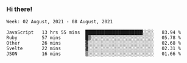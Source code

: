 ### Hi there!

<!--START_SECTION:waka-->
```text
Week: 02 August, 2021 - 08 August, 2021

JavaScript   13 hrs 55 mins  █████████████████████░░░░   83.94 % 
Ruby         57 mins         █▒░░░░░░░░░░░░░░░░░░░░░░░   05.78 % 
Other        26 mins         ▓░░░░░░░░░░░░░░░░░░░░░░░░   02.68 % 
Svelte       22 mins         ▓░░░░░░░░░░░░░░░░░░░░░░░░   02.31 % 
JSON         16 mins         ▒░░░░░░░░░░░░░░░░░░░░░░░░   01.66 % 
```
<!--END_SECTION:waka-->
